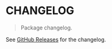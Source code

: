 # CHANGELOG

> Package changelog.

See [GitHub Releases](https://github.com/stdlib-js/stats-base-dists-kumaraswamy-variance/releases) for the changelog.